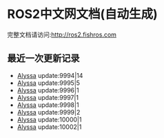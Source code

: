 # ROS2中文网文档(自动生成)

完整文档请访问:http://ros2.fishros.com

## 最近一次更新记录
- [Alyssa](https://github.com/alyssa1024) update:9994|14
- [Alyssa](https://github.com/alyssa1024) update:9995|5
- [Alyssa](https://github.com/alyssa1024) update:9996|1
- [Alyssa](https://github.com/alyssa1024) update:9997|1
- [Alyssa](https://github.com/alyssa1024) update:9998|1
- [Alyssa](https://github.com/alyssa1024) update:9999|2
- [Alyssa](https://github.com/alyssa1024) update:10000|1
- [Alyssa](https://github.com/alyssa1024) update:10002|1
